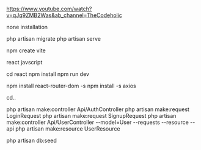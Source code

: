 https://www.youtube.com/watch?v=qJq9ZMB2Was&ab_channel=TheCodeholic

none   installation

php artisan migrate
php artisan serve

npm create vite

  react
  javscript

  cd react
  npm install
  npm run dev

  npm install react-router-dom -s
  npm install -s axios

  cd..

php artisan make:controller Api/AuthController
php artisan make:request LoginRequest
php artisan make:request SignupRequest
php artisan make:controller Api/UserController --model=User --requests --resource --api
php artisan make:resource UserResource

php artisan db:seed

